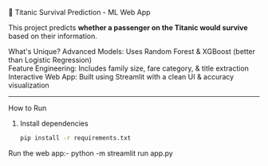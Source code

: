 🚢 Titanic Survival Prediction - ML Web App

This project predicts **whether a passenger on the Titanic would survive** based on their information.

 What's Unique?
 Advanced Models: Uses Random Forest & XGBoost (better than Logistic Regression)  
Feature Engineering: Includes family size, fare category, & title extraction 
Interactive Web App: Built using Streamlit with a clean UI & accuracy visualization  

---

How to Run
1. Install dependencies  
   ```bash
   pip install -r requirements.txt
Run the web app:-
python -m streamlit run app.py


